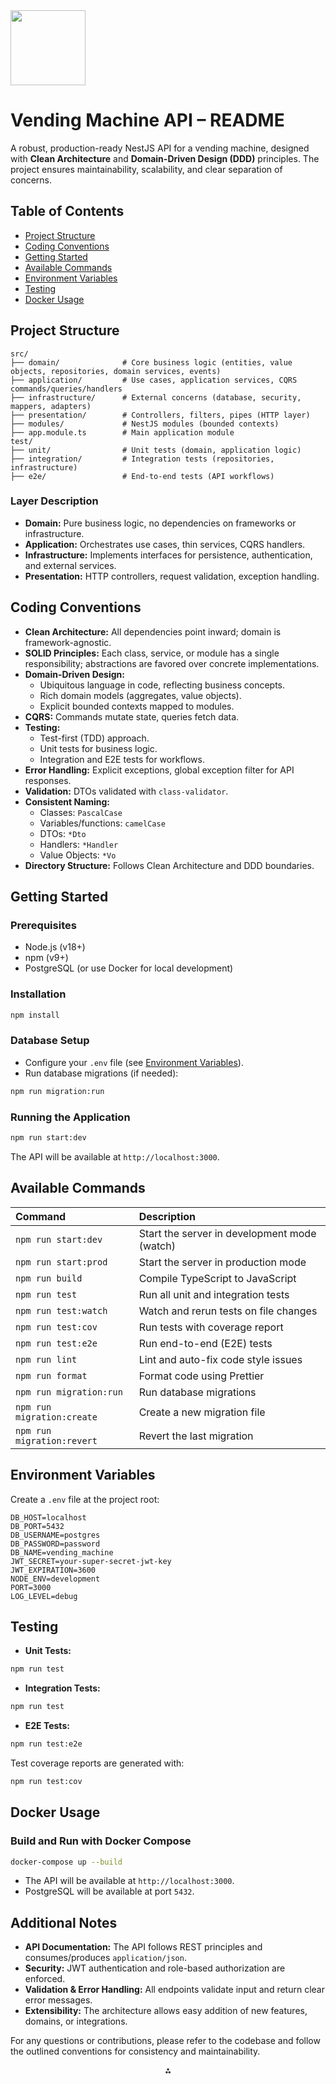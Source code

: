 <img src="https://r2cdn.perplexity.ai/pplx-full-logo-primary-dark%402x.png" class="logo" width="120"/>

# Vending Machine API – README

A robust, production-ready NestJS API for a vending machine, designed with
**Clean Architecture** and **Domain-Driven Design (DDD)** principles. The
project ensures maintainability, scalability, and clear separation of concerns.

## Table of Contents

- [Project Structure](#project-structure)
- [Coding Conventions](#coding-conventions)
- [Getting Started](#getting-started)
- [Available Commands](#available-commands)
- [Environment Variables](#environment-variables)
- [Testing](#testing)
- [Docker Usage](#docker-usage)

## Project Structure

```
src/
├── domain/              # Core business logic (entities, value objects, repositories, domain services, events)
├── application/         # Use cases, application services, CQRS commands/queries/handlers
├── infrastructure/      # External concerns (database, security, mappers, adapters)
├── presentation/        # Controllers, filters, pipes (HTTP layer)
├── modules/             # NestJS modules (bounded contexts)
├── app.module.ts        # Main application module
test/
├── unit/                # Unit tests (domain, application logic)
├── integration/         # Integration tests (repositories, infrastructure)
├── e2e/                 # End-to-end tests (API workflows)
```

### Layer Description

- **Domain:** Pure business logic, no dependencies on frameworks or
  infrastructure.
- **Application:** Orchestrates use cases, thin services, CQRS handlers.
- **Infrastructure:** Implements interfaces for persistence, authentication, and
  external services.
- **Presentation:** HTTP controllers, request validation, exception handling.

## Coding Conventions

- **Clean Architecture:** All dependencies point inward; domain is
  framework-agnostic.
- **SOLID Principles:** Each class, service, or module has a single
  responsibility; abstractions are favored over concrete implementations.
- **Domain-Driven Design:**
  - Ubiquitous language in code, reflecting business concepts.
  - Rich domain models (aggregates, value objects).
  - Explicit bounded contexts mapped to modules.
- **CQRS:** Commands mutate state, queries fetch data.
- **Testing:**
  - Test-first (TDD) approach.
  - Unit tests for business logic.
  - Integration and E2E tests for workflows.
- **Error Handling:** Explicit exceptions, global exception filter for API
  responses.
- **Validation:** DTOs validated with `class-validator`.
- **Consistent Naming:**
  - Classes: `PascalCase`
  - Variables/functions: `camelCase`
  - DTOs: `*Dto`
  - Handlers: `*Handler`
  - Value Objects: `*Vo`
- **Directory Structure:** Follows Clean Architecture and DDD boundaries.

## Getting Started

### Prerequisites

- Node.js (v18+)
- npm (v9+)
- PostgreSQL (or use Docker for local development)

### Installation

```bash
npm install
```

### Database Setup

- Configure your `.env` file (see
  [Environment Variables](#environment-variables)).
- Run database migrations (if needed):

```bash
npm run migration:run
```

### Running the Application

```bash
npm run start:dev
```

The API will be available at `http://localhost:3000`.

## Available Commands

| Command                    | Description                                  |
| :------------------------- | :------------------------------------------- |
| `npm run start:dev`        | Start the server in development mode (watch) |
| `npm run start:prod`       | Start the server in production mode          |
| `npm run build`            | Compile TypeScript to JavaScript             |
| `npm run test`             | Run all unit and integration tests           |
| `npm run test:watch`       | Watch and rerun tests on file changes        |
| `npm run test:cov`         | Run tests with coverage report               |
| `npm run test:e2e`         | Run end-to-end (E2E) tests                   |
| `npm run lint`             | Lint and auto-fix code style issues          |
| `npm run format`           | Format code using Prettier                   |
| `npm run migration:run`    | Run database migrations                      |
| `npm run migration:create` | Create a new migration file                  |
| `npm run migration:revert` | Revert the last migration                    |

## Environment Variables

Create a `.env` file at the project root:

```
DB_HOST=localhost
DB_PORT=5432
DB_USERNAME=postgres
DB_PASSWORD=password
DB_NAME=vending_machine
JWT_SECRET=your-super-secret-jwt-key
JWT_EXPIRATION=3600
NODE_ENV=development
PORT=3000
LOG_LEVEL=debug
```

## Testing

- **Unit Tests:**

```bash
npm run test
```

- **Integration Tests:**

```bash
npm run test
```

- **E2E Tests:**

```bash
npm run test:e2e
```

Test coverage reports are generated with:

```bash
npm run test:cov
```

## Docker Usage

### Build and Run with Docker Compose

```bash
docker-compose up --build
```

- The API will be available at `http://localhost:3000`.
- PostgreSQL will be available at port `5432`.

## Additional Notes

- **API Documentation:** The API follows REST principles and consumes/produces
  `application/json`.
- **Security:** JWT authentication and role-based authorization are enforced.
- **Validation \& Error Handling:** All endpoints validate input and return
  clear error messages.
- **Extensibility:** The architecture allows easy addition of new features,
  domains, or integrations.

For any questions or contributions, please refer to the codebase and follow the
outlined conventions for consistency and maintainability.

<div style="text-align: center">⁂</div>

[^1]: FlapKap-Backend-Challenge.pdf

